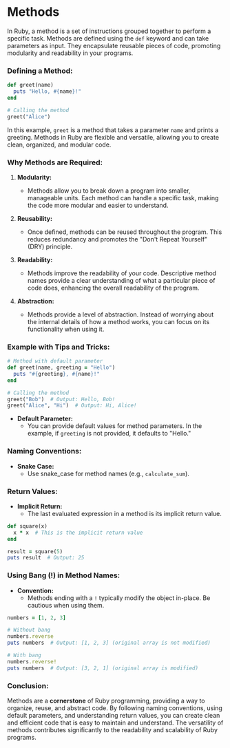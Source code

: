 # Methods

In Ruby, a method is a set of instructions grouped together to perform a specific task. Methods are defined using the `def` keyword and can take parameters as input. They encapsulate reusable pieces of code, promoting modularity and readability in your programs.

### **Defining a Method:**

```ruby
def greet(name)
  puts "Hello, #{name}!"
end

# Calling the method
greet("Alice")
```

In this example, `greet` is a method that takes a parameter `name` and prints a greeting. Methods in Ruby are flexible and versatile, allowing you to create clean, organized, and modular code.

### **Why Methods are Required:**

1. **Modularity:**
   - Methods allow you to break down a program into smaller, manageable units. Each method can handle a specific task, making the code more modular and easier to understand.

2. **Reusability:**
   - Once defined, methods can be reused throughout the program. This reduces redundancy and promotes the "Don't Repeat Yourself" (DRY) principle.

3. **Readability:**
   - Methods improve the readability of your code. Descriptive method names provide a clear understanding of what a particular piece of code does, enhancing the overall readability of the program.

4. **Abstraction:**
   - Methods provide a level of abstraction. Instead of worrying about the internal details of how a method works, you can focus on its functionality when using it.

### **Example with Tips and Tricks:**

```ruby
# Method with default parameter
def greet(name, greeting = "Hello")
  puts "#{greeting}, #{name}!"
end

# Calling the method
greet("Bob")  # Output: Hello, Bob!
greet("Alice", "Hi")  # Output: Hi, Alice!
```

- **Default Parameter:**
  - You can provide default values for method parameters. In the example, if `greeting` is not provided, it defaults to "Hello."

### **Naming Conventions:**

- **Snake Case:**
  - Use snake_case for method names (e.g., `calculate_sum`).

### **Return Values:**

- **Implicit Return:**
  - The last evaluated expression in a method is its implicit return value.

```ruby
def square(x)
  x * x  # This is the implicit return value
end

result = square(5)
puts result  # Output: 25
```

### **Using Bang (!) in Method Names:**

- **Convention:**
  - Methods ending with a `!` typically modify the object in-place. Be cautious when using them.

```ruby
numbers = [1, 2, 3]

# Without bang
numbers.reverse
puts numbers  # Output: [1, 2, 3] (original array is not modified)

# With bang
numbers.reverse!
puts numbers  # Output: [3, 2, 1] (original array is modified)
```

### **Conclusion:**

Methods are a **cornerstone** of Ruby programming, providing a way to organize, reuse, and abstract code. By following naming conventions, using default parameters, and understanding return values, you can create clean and efficient code that is easy to maintain and understand. The versatility of methods contributes significantly to the readability and scalability of Ruby programs.
